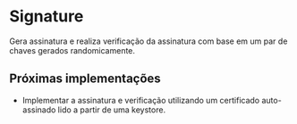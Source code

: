 # Signature

Gera assinatura e realiza verificação da assinatura com base em um par de chaves gerados randomicamente.

Próximas implementações
---------
* Implementar a assinatura e verificação utilizando um certificado auto-assinado lido a partir de uma keystore.

